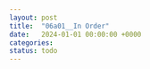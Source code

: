 ```yaml
---
layout: post
title:  "06a01__In Order"
date:   2024-01-01 00:00:00 +0000
categories: 
status: todo
---
```


